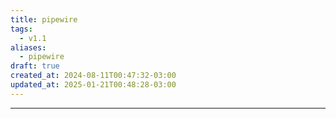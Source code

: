 ```yaml
---
title: pipewire
tags:
  - v1.1
aliases:
  - pipewire
draft: true
created_at: 2024-08-11T00:47:32-03:00
updated_at: 2025-01-21T00:48:28-03:00
---
```



---

